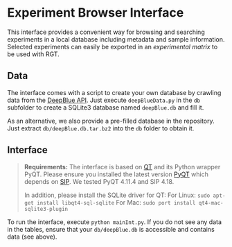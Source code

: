 Experiment Browser Interface
===================

This interface provides a convenient way for browsing and searching experiments in a local database including metadata and sample information. Selected experiments can easily be exported in an *experimental matrix* to be used with RGT.

Data
-------------

The interface comes with a script to create your own database by crawling data from the [DeepBlue API](http://deepblue.mpi-inf.mpg.de). Just execute `deepBlueData.py` in the `db` subfolder to create a SQLite3 database named `deepBlue.db` and fill it.

As an alternative, we also provide a pre-filled database in the repository. Just extract `db/deepBlue.db.tar.bz2` into the `db` folder to obtain it.


Interface
-------------------

> **Requirements:**
> The interface is based on [QT](http://www.qt.io/) and its Python wrapper PyQT. Please ensure you installed the latest version [PyQT](https://www.riverbankcomputing.com/software/pyqt/download) which depends on [SIP](https://www.riverbankcomputing.com/software/sip/download). We tested PyQT 4.11.4 and SIP 4.18.
>
> In addition, please install the SQLite driver for QT:
> For Linux: `sudo apt-get install libqt4-sql-sqlite`
> For Mac: `sudo port install qt4-mac-sqlite3-plugin`

To run the interface, execute `python mainInt.py`. If you do not see any data in the tables, ensure that your `db/deepBlue.db` is accessible and contains data (see above).

